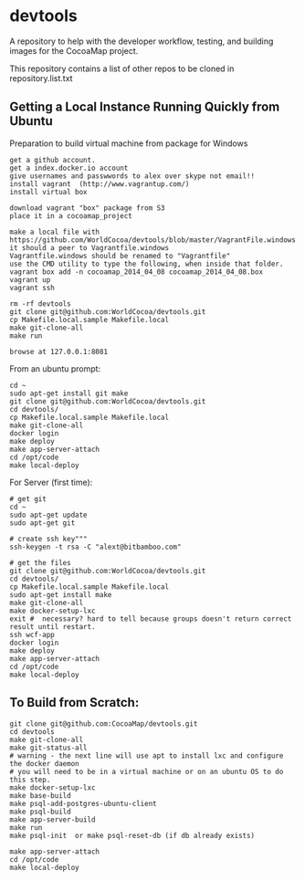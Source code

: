 devtools
========

A repository to help with the developer workflow, testing, and building images for the CocoaMap project.

This repository contains a list of other repos to be cloned in repository.list.txt


Getting a Local Instance Running Quickly from Ubuntu
----------------------------------------------------

Preparation to build virtual machine from package for Windows

    get a github account.
    get a index.docker.io account
    give usernames and passwwords to alex over skype not email!!
    install vagrant  (http://www.vagrantup.com/)
    install virtual box

    download vagrant "box" package from S3
    place it in a cocoamap_project

    make a local file with https://github.com/WorldCocoa/devtools/blob/master/VagrantFile.windows
    it should a peer to Vagrantfile.windows 
    Vagrantfile.windows should be renamed to "Vagrantfile"
    use the CMD utility to type the following, when inside that folder.
    vagrant box add -n cocoamap_2014_04_08 cocoamap_2014_04_08.box
    vagrant up
    vagrant ssh

    rm -rf devtools
    git clone git@github.com:WorldCocoa/devtools.git
    cp Makefile.local.sample Makefile.local
    make git-clone-all
    make run

    browse at 127.0.0.1:8081


From an ubuntu prompt:

    cd ~
    sudo apt-get install git make
    git clone git@github.com:WorldCocoa/devtools.git
    cd devtools/
    cp Makefile.local.sample Makefile.local
    make git-clone-all
    docker login
    make deploy
    make app-server-attach
    cd /opt/code
    make local-deploy


For Server (first time):

    # get git
    cd ~
    sudo apt-get update
    sudo apt-get git

    # create ssh key"""
    ssh-keygen -t rsa -C "alext@bitbamboo.com"

    # get the files
    git clone git@github.com:WorldCocoa/devtools.git
    cd devtools/
    cp Makefile.local.sample Makefile.local
    sudo apt-get install make
    make git-clone-all
    make docker-setup-lxc
    exit #  necessary? hard to tell because groups doesn't return correct result until restart.
    ssh wcf-app
    docker login
    make deploy
    make app-server-attach
    cd /opt/code
    make local-deploy




To Build from Scratch: 
----------------------

    git clone git@github.com:CocoaMap/devtools.git
    cd devtools
    make git-clone-all
    make git-status-all
    # warning - the next line will use apt to install lxc and configure the docker daemon
    # you will need to be in a virtual machine or on an ubuntu OS to do this step.
    make docker-setup-lxc
    make base-build
    make psql-add-postgres-ubuntu-client
    make psql-build
    make app-server-build
    make run
    make psql-init  or make psql-reset-db (if db already exists)

    make app-server-attach
    cd /opt/code
    make local-deploy
